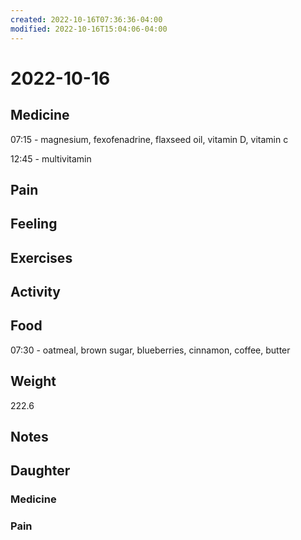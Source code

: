 ```yaml
---
created: 2022-10-16T07:36:36-04:00
modified: 2022-10-16T15:04:06-04:00
---
```


# 2022-10-16

## Medicine

07:15 - magnesium, fexofenadrine, flaxseed oil, vitamin D, vitamin c 

12:45 - multivitamin 

## Pain


## Feeling


## Exercises


## Activity


## Food

07:30 - oatmeal, brown sugar, blueberries, cinnamon, coffee, butter 

## Weight

222.6

## Notes

## Daughter


### Medicine


### Pain
